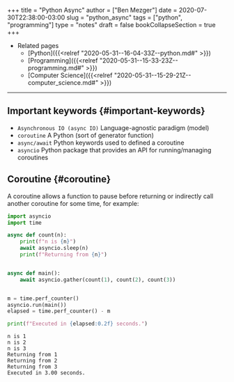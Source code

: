 +++
title = "Python Async"
author = ["Ben Mezger"]
date = 2020-07-30T22:38:00-03:00
slug = "python_async"
tags = ["python", "programming"]
type = "notes"
draft = false
bookCollapseSection = true
+++

-   Related pages
    -   [Python]({{<relref "2020-05-31--16-04-33Z--python.md#" >}})
    -   [Programming]({{<relref "2020-05-31--15-33-23Z--programming.md#" >}})
    -   [Computer Science]({{<relref "2020-05-31--15-29-21Z--computer_science.md#" >}})

---


## Important keywords {#important-keywords}

-   `Asynchronous IO (async IO)` Language-agnostic paradigm (model)
-   `coroutine` A Python (sort of generator function)
-   `async/await` Python keywords used to defined a coroutine
-   `asyncio` Python package that provides an API for running/managing coroutines


## Coroutine {#coroutine}

A coroutine allows a function to pause before returning or indirectly call
another coroutine for some time, for example:

```python
import asyncio
import time

async def count(n):
    print(f"n is {n}")
    await asyncio.sleep(n)
    print(f"Returning from {n}")


async def main():
    await asyncio.gather(count(1), count(2), count(3))


m = time.perf_counter()
asyncio.run(main())
elapsed = time.perf_counter() - m

print(f"Executed in {elapsed:0.2f} seconds.")
```

```text
n is 1
n is 2
n is 3
Returning from 1
Returning from 2
Returning from 3
Executed in 3.00 seconds.
```
